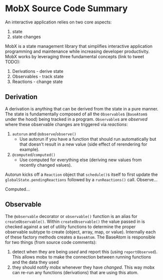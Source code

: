 # MobX Source Code Summary

An interactive application relies on two core aspects:
1. state
2. state changes

MobX is a state management library that simplifies interactive application programming and maintenance while increasing developer productivity. MobX works by leveraging three fundamental concepts (link to tweet TODO):
1. Derivations - derive state
2. Observables - track state
3. Reactions - change state

## Derivation

A derivation is anything that can be derived from the state in a pure manner. The state is fundamentally composed of all the `Observable`s (`BaseAtom`s under the hood) being tracked in a program. `Observable`s are *observed* where these observable changes are triggered via *reactions*:
1. `autorun` and `@observe`/`observe()`
    - Use autorun if you have a function that should run automatically but that doesn't result in a new value (side effect of rerendering for example).
2. `@computed`/`computed()`
    - Use computed for everything else (deriving new values from recently changed values).

Autorun kicks off a `Reaction` object that `schedule()`s itself to first update the `globalState.pendingReactions` followed by a `runReactions()` call. Observe...

Computed...

## Observable

The `@observable` decorator or `observable()` function is an alias for `createObservable()`. Within `createObservable()` the value passed in is checked against a set of utility functions to determine the proper observable subtype to create (object, array, map, or value). Internally each of these factory methods creates a `BaseAtom`. The BaseAtom is responsible for two things (from source code comments):

1. detect when they are being _used_ and report this (using `reportObserved`). This allows mobx to make the connection between running functions and the data they used
2. they should notify mobx whenever they have _changed_. This way mobx can re-run any functions (derivations) that are using this atom.

